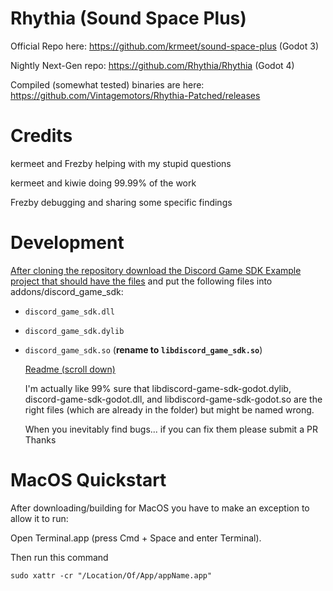# Rhythia (Sound Space Plus) 

Official Repo here: https://github.com/krmeet/sound-space-plus (Godot 3)

Nightly Next-Gen repo: https://github.com/Rhythia/Rhythia (Godot 4)

Compiled (somewhat tested) binaries are here: https://github.com/Vintagemotors/Rhythia-Patched/releases

# Credits 
  kermeet and Frezby helping with my stupid questions 
  
  kermeet and kiwie doing 99.99% of the work 

  Frezby debugging and sharing some specific findings 
  

# Development <a href="dev-title" id="dev"/>
After cloning the repository download the Discord Game SDK [Example project that should have the files](https://github.com/samsface/godot-discord-game-sdk/archive/refs/heads/master.zip) and put the following files into addons/discord_game_sdk:  
- `discord_game_sdk.dll`  
- `discord_game_sdk.dylib`  
- `discord_game_sdk.so` (__rename to `libdiscord_game_sdk.so`__)

  [Readme (scroll down)](https://github.com/Vintagemotors/Rhythia-Patched/tree/main/addons/discord_game_sdk#readme)

  I'm actually like 99% sure that libdiscord-game-sdk-godot.dylib, discord-game-sdk-godot.dll, and libdiscord-game-sdk-godot.so are the right files (which are already in the folder) but might be named wrong.
  
  When you inevitably find bugs... if you can fix them please submit a PR Thanks 

# MacOS Quickstart 

After downloading/building for MacOS you have to make an exception to allow it to run: 

 Open Terminal.app (press Cmd + Space and enter Terminal).
 
 Then run this command 
    
 `sudo xattr -cr "/Location/Of/App/appName.app"`

